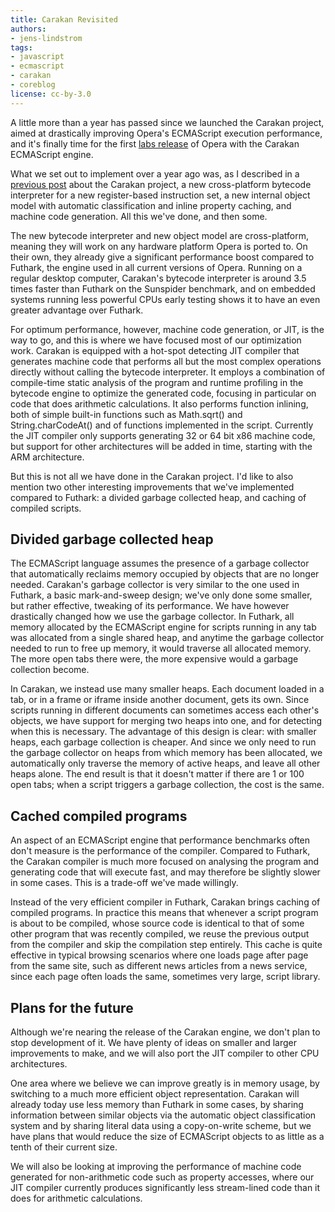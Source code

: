 ```yaml
---
title: Carakan Revisited
authors:
- jens-lindstrom
tags:
- javascript
- ecmascript
- carakan
- coreblog
license: cc-by-3.0
---
```


<p>A little more than a year has passed since we launched the Carakan project, aimed at drastically improving Opera&#39;s ECMAScript execution performance, and it&#39;s finally time for the first <a href="http://labs.opera.com/news/2009/12/22/" target="_blank">labs release</a> of Opera with the Carakan ECMAScript
engine.</p>

<p>What we set out to implement over a year ago was, as I described in a <a href="http://my.opera.com/core/blog/2009/02/04/carakan" target="_blank">previous post</a> about the Carakan project, a new cross-platform bytecode interpreter for a new register-based instruction set, a new internal object model with automatic
classification and inline property caching, and machine code generation.  All this we&#39;ve done, and then some.</p>

<p>The new bytecode interpreter and new object model are cross-platform, meaning they will work on any hardware platform Opera is ported to.  On their own, they already give a significant performance boost compared to Futhark, the engine
used in all current versions of Opera.  Running on a regular desktop computer, Carakan&#39;s bytecode interpreter is around 3.5 times faster than Futhark on the Sunspider benchmark, and on embedded systems running less powerful CPUs early testing shows it to have an even greater advantage over Futhark.</p>

<p>For optimum performance, however, machine code generation, or JIT, is the way to go, and this is where we have focused most of our optimization work.  Carakan is equipped with a hot-spot detecting JIT compiler that generates machine code that
performs all but the most complex operations directly without calling the bytecode interpreter.  It employs a combination of compile-time static analysis of the program and runtime profiling in the bytecode engine to optimize the generated code, focusing in particular on code that does arithmetic calculations.  It also performs function inlining, both of simple built-in functions such as Math.sqrt() and String.charCodeAt() and of functions implemented in the script.  Currently the JIT compiler only supports generating 32 or 64 bit x86 machine code, but support for other architectures will be added in time, starting with the ARM architecture.</p>

<p>But this is not all we have done in the Carakan project.  I&#39;d like to also mention two other interesting improvements that we&#39;ve implemented compared to Futhark: a divided garbage collected heap, and caching of compiled scripts.</p>

<h2>Divided garbage collected heap</h2>

<p>The ECMAScript language assumes the presence of a garbage collector that automatically reclaims memory occupied by objects that are no longer needed.  Carakan&#39;s garbage collector is very similar to the one used in Futhark, a basic
mark-and-sweep design; we&#39;ve only done some smaller, but rather effective, tweaking of its performance.  We have however drastically changed how we use the garbage collector.  In Futhark, all memory allocated by the ECMAScript engine
for scripts running in any tab was allocated from a single shared heap, and anytime the garbage collector needed to run to free up memory, it would traverse all allocated memory.  The more open tabs there were, the more expensive would a
garbage collection become.</p>

<p>In Carakan, we instead use many smaller heaps.  Each document loaded in a tab, or in a frame or iframe inside another document, gets its own.  Since scripts running in different documents can sometimes access each other&#39;s objects, we
have support for merging two heaps into one, and for detecting when this is necessary.  The advantage of this design is clear: with smaller heaps, each garbage collection is cheaper.  And since we only need to run the garbage collector on heaps from which memory has been allocated, we automatically only traverse the memory of active heaps, and leave all other heaps alone.  The end result is that it doesn&#39;t matter if there are 1 or 100 open tabs; when a script triggers a garbage collection, the cost is the same.</p>

<h2>Cached compiled programs</h2>

<p>An aspect of an ECMAScript engine that performance benchmarks often don&#39;t measure is the performance of the compiler.  Compared to Futhark, the Carakan compiler is much more focused on analysing the program and generating code that will execute fast, and may therefore be slightly slower in some cases.  This is a trade-off we&#39;ve made willingly.</p>

<p>Instead of the very efficient compiler in Futhark, Carakan brings caching of compiled programs.  In practice this means that whenever a script program is about to be compiled, whose source code is identical to that of some other program that was recently compiled, we reuse the previous output from the compiler and skip the compilation step entirely.  This cache is quite effective in typical browsing scenarios where one loads page after page from the same site, such as different news articles from a news service, since each page often loads the same, sometimes very large, script library.</p>

<h2>Plans for the future</h2>

<p>Although we&#39;re nearing the release of the Carakan engine, we don&#39;t plan to stop development of it.  We have plenty of ideas on smaller and larger improvements to make, and we will also port the JIT compiler to other CPU architectures.</p>

<p>One area where we believe we can improve greatly is in memory usage, by switching to a much more efficient object representation.  Carakan will already today use less memory than Futhark in some cases, by sharing information between
similar objects via the automatic object classification system and by sharing literal data using a copy-on-write scheme, but we have plans that would reduce the size of ECMAScript objects to as little as a tenth of their current size.</p>

<p>We will also be looking at improving the performance of machine code generated for non-arithmetic code such as property accesses, where our JIT compiler currently produces significantly less stream-lined code than it does for arithmetic calculations.</p>
